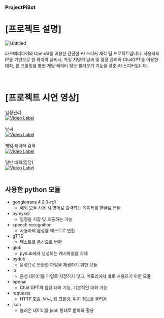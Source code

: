 ### ProjectPiBot

# [프로젝트 설명]

![Untitled](https://github.com/ProjectPiBot/ProjectPiBot/assets/46129253/ec3e6868-4cfa-45be-8249-924ab292f31e)

라즈베리파이와 OpenAI를 이용한 간단한 AI 스피커 제작 팀 프로젝트입니다. 사용자의 IP를 기반으로 한 위치의 날씨나, 
특정 지명의 날씨 및 일정 관리와 ChatGPT를 이용한 대화, 웹 크롤링을 통한 게임 캐릭터 정보 불러오기 기능을 갖춘 AI 스피커입니다.<br/><br/><br/>


# [프로젝트 시연 영상] 

일정관리<br/>
[![Video Label](http://img.youtube.com/vi/clHsXWYNcIM/0.jpg)](https://youtu.be/clHsXWYNcIM)<br/><br/>
날씨<br/>
[![Video Label](http://img.youtube.com/vi/hNzkeNdC4nU/0.jpg)](https://youtu.be/hNzkeNdC4nU)<br/><br/>
게임 캐릭터 검색<br/>
[![Video Label](http://img.youtube.com/vi/1-qMcwjo3RU/0.jpg)](https://youtu.be/1-qMcwjo3RU)<br/><br/>
일반 대화(잡담)<br/>
[![Video Label](http://img.youtube.com/vi/adp9LAJm8Gk/0.jpg)](https://youtu.be/adp9LAJm8Gk)<br/><br/>


## 사용한 python 모듈

* googletrans 4.0.0-rc1
  * 해외 모듈 사용 시 영어로 출력되는 데이터를 한글로 변환
* pymysql
  * 일정을 저장 및 호출하는 기능
* speech recognition
  * 사용자의 음성을 텍스트로 변환
* gTTS
  * 텍스트를 음성으로 변환
* glob
  * pydub에서 생성되는 캐시파일을 삭제
* pydub
  * 음성으로 변환한 파일을 재생하기 위한 모듈
* io
  * 음성 데이터를 파일로 저장하지 않고, 메모리에서 바로 사용하기 위한 모듈
* openai
  * Chat GPT의 음성 대화 기능, 기본적인 대화 기능
* requests
  * HTTP 호출, 날씨, 웹 크롤링, 위치 정보를 불러옴
* json
  * 불러온 데이터를 json 형태로 받아와 활용
